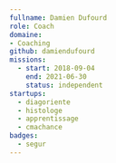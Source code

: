 ```yaml
---
fullname: Damien Dufourd
role: Coach
domaine: 
- Coaching
github: damiendufourd
missions:
  - start: 2018-09-04
    end: 2021-06-30
    status: independent
startups:
  - diagoriente
  - histologe
  - apprentissage
  - cmachance
badges:
  - segur
---
```


